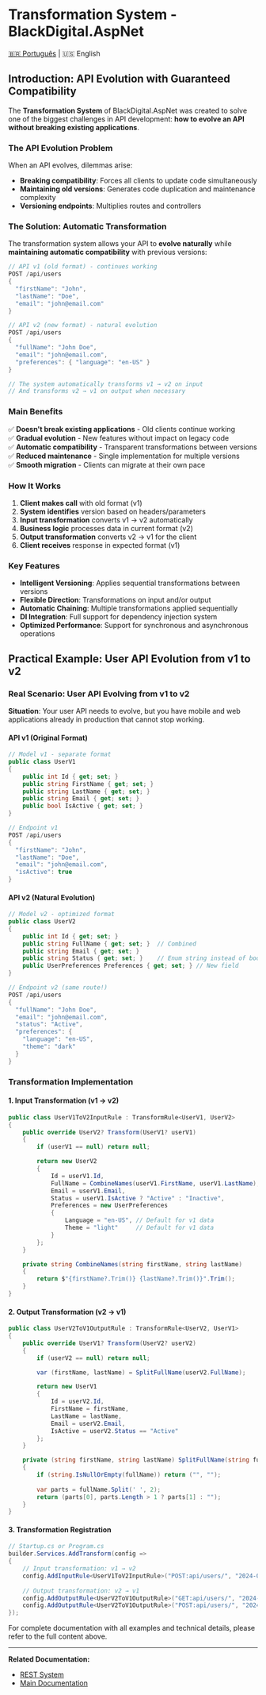# Transformation System - BlackDigital.AspNet

[🇧🇷 Português](transform-system.pt.md) | 🇺🇸 English

## Introduction: API Evolution with Guaranteed Compatibility

The **Transformation System** of BlackDigital.AspNet was created to solve one of the biggest challenges in API development: **how to evolve an API without breaking existing applications**.

### The API Evolution Problem

When an API evolves, dilemmas arise:
- **Breaking compatibility**: Forces all clients to update code simultaneously
- **Maintaining old versions**: Generates code duplication and maintenance complexity
- **Versioning endpoints**: Multiplies routes and controllers

### The Solution: Automatic Transformation

The transformation system allows your API to **evolve naturally** while **maintaining automatic compatibility** with previous versions:

```csharp
// API v1 (old format) - continues working
POST /api/users
{
  "firstName": "John",
  "lastName": "Doe",
  "email": "john@email.com"
}

// API v2 (new format) - natural evolution
POST /api/users  
{
  "fullName": "John Doe",
  "email": "john@email.com",
  "preferences": { "language": "en-US" }
}

// The system automatically transforms v1 → v2 on input
// And transforms v2 → v1 on output when necessary
```

### Main Benefits

✅ **Doesn't break existing applications** - Old clients continue working  
✅ **Gradual evolution** - New features without impact on legacy code  
✅ **Automatic compatibility** - Transparent transformations between versions  
✅ **Reduced maintenance** - Single implementation for multiple versions  
✅ **Smooth migration** - Clients can migrate at their own pace  

### How It Works

1. **Client makes call** with old format (v1)
2. **System identifies** version based on headers/parameters
3. **Input transformation** converts v1 → v2 automatically
4. **Business logic** processes data in current format (v2)
5. **Output transformation** converts v2 → v1 for the client
6. **Client receives** response in expected format (v1)

### Key Features

- **Intelligent Versioning**: Applies sequential transformations between versions
- **Flexible Direction**: Transformations on input and/or output
- **Automatic Chaining**: Multiple transformations applied sequentially
- **DI Integration**: Full support for dependency injection system
- **Optimized Performance**: Support for synchronous and asynchronous operations

## Practical Example: User API Evolution from v1 to v2

### Real Scenario: User API Evolving from v1 to v2

**Situation**: Your user API needs to evolve, but you have mobile and web applications already in production that cannot stop working.

#### API v1 (Original Format)
```csharp
// Model v1 - separate format
public class UserV1
{
    public int Id { get; set; }
    public string FirstName { get; set; }
    public string LastName { get; set; }
    public string Email { get; set; }
    public bool IsActive { get; set; }
}

// Endpoint v1
POST /api/users
{
  "firstName": "John",
  "lastName": "Doe", 
  "email": "john@email.com",
  "isActive": true
}
```

#### API v2 (Natural Evolution)
```csharp
// Model v2 - optimized format
public class UserV2
{
    public int Id { get; set; }
    public string FullName { get; set; }  // Combined
    public string Email { get; set; }
    public string Status { get; set; }    // Enum string instead of bool
    public UserPreferences Preferences { get; set; } // New field
}

// Endpoint v2 (same route!)
POST /api/users
{
  "fullName": "John Doe",
  "email": "john@email.com", 
  "status": "Active",
  "preferences": {
    "language": "en-US",
    "theme": "dark"
  }
}
```

### Transformation Implementation

#### 1. Input Transformation (v1 → v2)
```csharp
public class UserV1ToV2InputRule : TransformRule<UserV1, UserV2>
{
    public override UserV2? Transform(UserV1? userV1)
    {
        if (userV1 == null) return null;

        return new UserV2
        {
            Id = userV1.Id,
            FullName = CombineNames(userV1.FirstName, userV1.LastName),
            Email = userV1.Email,
            Status = userV1.IsActive ? "Active" : "Inactive",
            Preferences = new UserPreferences 
            { 
                Language = "en-US", // Default for v1 data
                Theme = "light"     // Default for v1 data
            }
        };
    }

    private string CombineNames(string firstName, string lastName)
    {
        return $"{firstName?.Trim()} {lastName?.Trim()}".Trim();
    }
}
```

#### 2. Output Transformation (v2 → v1)
```csharp
public class UserV2ToV1OutputRule : TransformRule<UserV2, UserV1>
{
    public override UserV1? Transform(UserV2? userV2)
    {
        if (userV2 == null) return null;

        var (firstName, lastName) = SplitFullName(userV2.FullName);

        return new UserV1
        {
            Id = userV2.Id,
            FirstName = firstName,
            LastName = lastName,
            Email = userV2.Email,
            IsActive = userV2.Status == "Active"
        };
    }

    private (string firstName, string lastName) SplitFullName(string fullName)
    {
        if (string.IsNullOrEmpty(fullName)) return ("", "");
        
        var parts = fullName.Split(' ', 2);
        return (parts[0], parts.Length > 1 ? parts[1] : "");
    }
}
```

#### 3. Transformation Registration
```csharp
// Startup.cs or Program.cs
builder.Services.AddTransform(config =>
{
    // Input transformation: v1 → v2
    config.AddInputRule<UserV1ToV2InputRule>("POST:api/users/", "2024-02-01");
    
    // Output transformation: v2 → v1  
    config.AddOutputRule<UserV2ToV1OutputRule>("GET:api/users/", "2024-02-01");
    config.AddOutputRule<UserV2ToV1OutputRule>("POST:api/users/", "2024-02-01");
});
```

For complete documentation with all examples and technical details, please refer to the full content above.

---

**Related Documentation:**
- [REST System](rest-system.md)
- [Main Documentation](../README.md)